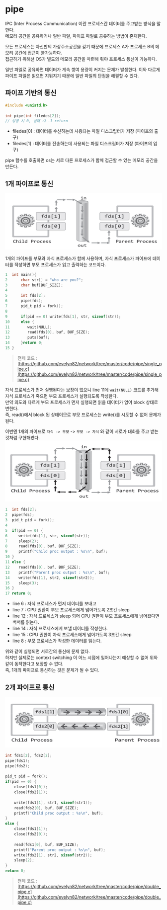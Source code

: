 # pipe

IPC (Inter Process Communication) 이란 프로세스간 데이터를 주고받는 방식을 말한다.<br>
메모리 공간을 공유하거나 일반 파일, 파이프 파일로 공유하는 방법이 존재한다.<br>

모든 프로세스는 자신만의 가상주소공간을 갖기 때문에 프로세스 A가 프로세스 B의 메모리 공간에 접근이 불가능하다.<br>
접근하기 위해선 OS가 별도의 메모리 공간을 마련해 줘야 프로세스 통신이 가능하다.<br>

일반 파일로 공유하면 데이터가 계속 쌓여 용량이 커지는 문제가 발생한다. 이와 다르게 파이프 파일은 읽으면 지워지기 때문에 일반 파일의 단점을 해결할 수 있다.<br>

## 파이프 기반의 통신

```c
#include <unistd.h>

int pipe(int filedes[2]);
// 성공 시 0, 실패 시 -1 return
```

- filedes[0] : 데이터를 수신하는데 사용되는 파일 디스크립터가 저장 (파이프의 출구)
- filedes[1] : 데이터를 전송하는데 사용되는 파일 디스크립터가 저장 (파이프의 입구)

pipe 함수를 호출하면 os는 서로 다른 프로세스가 함께 접근할 수 있는 메모리 공간을 만든다.<br>

## 1개 파이프로 통신

![png](/_img/single_pipe.png) <br>

1개의 파이프를 부모와 자식 프로세스가 함께 사용하며, 자식 프로세스가 파이프에 데이터를 작성하면 부모 프로세스가 읽고 출력하는 코드이다.<br>

```c
1  int main(){
2      char str[] = "who are you?";
3      char buf[BUF_SIZE];
4
5      int fds[2];
6      pipe(fds);
7      pid_t pid = fork();
8
9      if(pid == 0) write(fds[1], str, sizeof(str));
10     else {
11        wait(NULL);
12        read(fds[0], buf, BUF_SIZE);
13        puts(buf);
14     }return 0;
15 }
```
> 전제 코드 : [https://github.com/evelyn82/network/tree/master/code/pipe/single_pipe.c](https://github.com/evelyn82/network/tree/master/code/pipe/single_pipe.c)

자식 프로세스가 먼저 실행된다는 보장이 없으니 line 11에 ```wait(NULL)``` 코드를 추가해 자식 프로세스가 죽으면 부모 프로세스가 실행되도록 작성한다.<br>
만약 의도와 다르게 부모 프로세스가 먼저 실행되면 읽을 데이터가 없어 block 상태로 변한다.<br>
즉, read()에서 block 된 상태이므로 부모 프로세스는 write()를 시도할 수 없어 문제가 된다.<br>


이번엔 1개의 파이프로 ```자식 -> 부모``` -> ```부모 -> 자식``` 와 같이 서로가 대화를 주고 받는 것처럼 구현해봤다.<br>
![png](/_img/single_pipe_issue.png) <br>
```c
1  int fds[2];
2  pipe(fds);
3  pid_t pid = fork();
4
5  if(pid == 0) {
6     write(fds[1], str, sizeof(str));
7     sleep(2);
8     read(fds[0], buf, BUF_SIZE);
9     printf("Child proc output : %s\n", buf);
10 }
11 else {
12    read(fds[0], buf, BUF_SIZE);
13    printf("Parent proc output : %s\n", buf);
14    write(fds[1], str2, sizeof(str2));
15    sleep(3);
16 }
17 return 0;
```

- line 6 : 자식 프로세스가 먼저 데이터를 보내고
- line 7 : CPU 권환이 부모 프로세스에게 넘어가도록 2초간 sleep
- line 12 : 자식 프로세스가 sleep 되어 CPU 권한이 부모 프로세스에게 넘어왔다면 버퍼를 읽는다.
- line 14 : 자식 프로세스에게 보낼 데이터를 작성한다.
- line 15 : CPU 권한이 자식 프로세스에게 넘어가도록 3초간 sleep
- line 8 : 부모 프로세스가 작성한 데이터를 읽는다.

위와 같이 실행되면 서로간의 통신에 문제 없다.<br>
하지만 실제로는 context switching 이 어느 시점에 일어나는지 예상할 수 없어 위와 같이 동작한다고 보장할 수 없다.<br>
즉, 1개의 파이프로 통신하는 것은 문제가 될 수 있다.<br>


## 2개 파이프로 통신

![png](/_img/double_pipe.png)<br>

```c
int fds1[2], fds2[2];
pipe(fds1);
pipe(fds2);

pid_t pid = fork();
if(pid == 0) {
    close(fds1[0]);
    close(fds2[1]);

    write(fds1[1], str1, sizeof(str1));
    read(fds2[0], buf, BUF_SIZE);
    printf("Child proc output : %s\n", buf);
}
else {
    close(fds1[1]);
    close(fds2[0]);

    read(fds1[0], buf, BUF_SIZE);
    printf("Parent proc output : %s\n", buf);
    write(fds2[1], str2, sizeof(str2));
    sleep(2);
}
return 0;
```
> 전제 코드 : [https://github.com/evelyn82/network/tree/master/code/pipe/double_pipe.c](https://github.com/evelyn82/network/tree/master/code/pipe/double_pipe.c)

